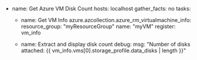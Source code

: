 - name: Get Azure VM Disk Count
  hosts: localhost
  gather_facts: no
  tasks:
    - name: Get VM Info
      azure.azcollection.azure_rm_virtualmachine_info:
        resource_group: "myResourceGroup"
        name: "myVM"
      register: vm_info

    - name: Extract and display disk count
      debug:
        msg: "Number of disks attached: {{ vm_info.vms[0].storage_profile.data_disks | length }}"
